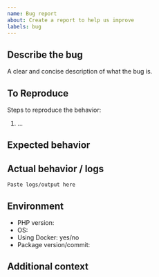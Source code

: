 ```yaml
---
name: Bug report
about: Create a report to help us improve
labels: bug
---
```


## Describe the bug
A clear and concise description of what the bug is.

## To Reproduce
Steps to reproduce the behavior:
1. ...

## Expected behavior

## Actual behavior / logs
```
Paste logs/output here
```

## Environment
- PHP version:
- OS:
- Using Docker: yes/no
- Package version/commit:

## Additional context
